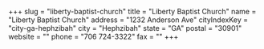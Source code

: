 +++
slug = "liberty-baptist-church"
title = "Liberty Baptist Church"
name = "Liberty Baptist Church"
address = "1232 Anderson Ave"
cityIndexKey = "city-ga-hephzibah"
city = "Hephzibah"
state = "GA"
postal = "30901"
website = ""
phone = "706 724-3322"
fax = ""
+++

